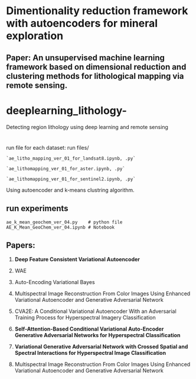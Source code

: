 # Dimentionality reduction framework with autoencoders for mineral exploration 
## Paper: An unsupervised machine learning framework based on dimensional reduction  and clustering methods for lithological mapping via remote sensing.

# deeplearning_lithology-
Detecting region lithology using deep learning and remote sensing

#
run file for each dataset: run files/

    `ae_litho_mapping_ver_01_for_landsat8.ipynb, .py`
    
    `ae_lithomapping_ver_01_for_aster.ipynb, .py`
    
    `ae_lithomapping_ver_01_for_sentinel2.ipynb, .py`
    
    
Using autoencoder and k-means clustring algorithm.

## run experiments

    ae_k_mean_geochem_ver_04.py    # python file
    AE_K_Mean_GeoChem_ver_04.ipynb # Notebook
  


## Papers:

1. **Deep Feature Consistent Variational Autoencoder**

2. WAE
3. Auto-Encoding Variational Bayes 
4. Multispectral Image Reconstruction From Color Images Using Enhanced Variational Autoencoder and Generative Adversarial Network
5. CVA2E: A Conditional Variational Autoencoder With an Adversarial Training Process for Hyperspectral Imagery Classification
6. **Self-Attention-Based Conditional Variational Auto-Encoder Generative Adversarial Networks for Hyperspectral Classification** 

[](https://www.mdpi.com/2072-4292/13/16/3316/htm)

  7.  **Variational Generative Adversarial Network with Crossed Spatial and Spectral Interactions for Hyperspectral Image Classification**

1. Multispectral Image Reconstruction From Color Images Using Enhanced Variational Autoencoder and Generative Adversarial Network


